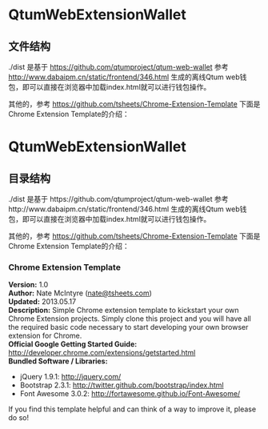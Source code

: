 # QtumWebExtensionWallet

## 文件结构
./dist 是基于 https://github.com/qtumproject/qtum-web-wallet 参考 http://www.dabaipm.cn/static/frontend/346.html 生成的离线Qtum web钱包，即可以直接在浏览器中加载index.html就可以进行钱包操作。

其他的，参考 https://github.com/tsheets/Chrome-Extension-Template 
下面是Chrome Extension Template的介绍：

<html>
    <head>
    </head>
    <body>
	<h1>QtumWebExtensionWallet</h1>
	<h2>目录结构</h2>	
 ./dist 是基于 https://github.com/qtumproject/qtum-web-wallet 参考 http://www.dabaipm.cn/static/frontend/346.html 生成的离线Qtum web钱包，即可以直接在浏览器中加载index.html就可以进行钱包操作。

其他的，参考 https://github.com/tsheets/Chrome-Extension-Template 
下面是Chrome Extension Template的介绍：
        <h3>Chrome Extension Template</h3>
        <div><b>Version:</b> 1.0</div>
        <div><b>Author:</b> Nate McIntyre (nate@tsheets.com)</div>
        <div><b>Updated:</b> 2013.05.17</div>
        <div><b>Description:</b> Simple Chrome extension template to kickstart your own Chrome Extension projects. Simply clone this project and you will have all the required basic code necessary to start developing your own browser extension for Chrome.</div>
        <div><b>Official Google Getting Started Guide:</b> http://developer.chrome.com/extensions/getstarted.html</div>
        <div><b>Bundled Software / Libraries:</b></div>
        <div>
            <ul>
                <li>jQuery 1.9.1: http://jquery.com/</li>
                <li>Bootstrap 2.3.1: http://twitter.github.com/bootstrap/index.html</li>
                <li>Font Awesome 3.0.2: http://fortawesome.github.io/Font-Awesome/</li>
            </ul>
        </div>
        <div>If you find this template helpful and can think of a way to improve it, please do so!</div>
    </body>
</html>
